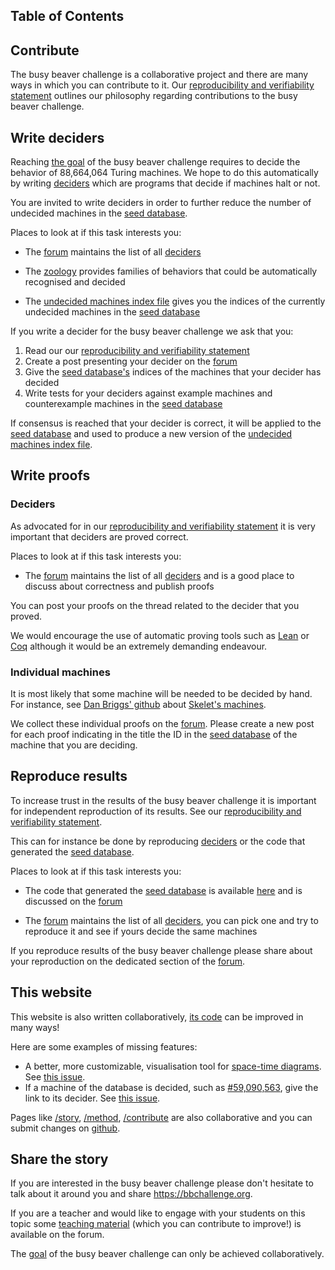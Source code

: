 <div class="dark w-full ">
<div class="prose prose-invert text-white -mt-4  xl:justify-start lg:ml-[170px] ml-0 sm:ml-4 font-sans prose-base sm:prose-lg w-full">
<div class="leading-normal ">
<div>

## Table of Contents

## Contribute

<a id="contribute"></a>

The busy beaver challenge is a collaborative project and there are many ways in which you can contribute to it. Our <a href="/method#reproducibility-and-verifiability-statement" rel="external">reproducibility and verifiability statement</a> outlines our philosophy regarding contributions to the busy beaver challenge.

<a id="write-deciders"></a>

## Write deciders

Reaching <a href="/story#goal" rel="external">the goal</a> of the busy beaver challenge requires to decide the behavior of 88,664,064 Turing machines. We hope to do this automatically by writing <a href="/method#deciders" rel="external">deciders</a> which are programs that decide if machines halt or not.

You are invited to write deciders in order to further reduce the number of undecided machines in the <a href="/method#seed-database" rel="external">seed database</a>.

Places to look at if this task interests you:

- The [forum](#) maintains the list of all <a href="/method#deciders" rel="external">deciders</a>

- The <a href="/#zoology">zoology</a> provides families of behaviors that could be automatically recognised and decided

- The <a href="/method#undecided-machines-index-file">undecided machines index file</a> gives you the indices of the currently undecided machines in the <a href="/method#seed-database" rel="external">seed database</a>

If you write a decider for the busy beaver challenge we ask that you:

1. Read our our <a href="/method#reproducibility-and-verifiability-statement" rel="external">reproducibility and verifiability statement</a>
2. Create a post presenting your decider on the [forum](#)
3. Give the <a href="/method#seed-database" rel="external">seed database's</a> indices of the machines that your decider has decided
4. Write tests for your deciders against example machines and counterexample machines in the <a href="/method#seed-database" rel="external">seed database</a>

If consensus is reached that your decider is correct, it will be applied to the <a href="/method#seed-database" rel="external">seed database</a> and used to produce a new version of the <a href="/method#undecided-machines-index-file">undecided machines index file</a>.

<a id="write-proofs"></a>

## Write proofs

<a id="deciders"></a>

### Deciders

As advocated for in our <a href="/method#reproducibility-and-verifiability-statement" rel="external">reproducibility and verifiability statement</a> it is very important that deciders are proved correct.

Places to look at if this task interests you:

- The [forum](#) maintains the list of all <a href="/method#deciders" rel="external">deciders</a> and is a good place to discuss about correctness and publish proofs

You can post your proofs on the thread related to the decider that you proved.

We would encourage the use of automatic proving tools such as [Lean](https://leanprover.github.io/) or [Coq](https://coq.inria.fr/) although it would be an extremely demanding endeavour.

<a id="individual-machines"></a>

### Individual machines

It is most likely that some machine will be needed to be decided by hand. For instance, see <a href="https://github.com/danbriggs/Turing">Dan Briggs' github</a> about <a href="/story#skelets-43-undecided-machines" rel="external">Skelet's machines</a>.

We collect these individual proofs on the [forum](#). Please create a new post for each proof indicating in the title the ID in the <a href="/method#seed-database" rel="external">seed database</a> of the machine that you are deciding.

<a id="reproduce-results"></a>

## Reproduce results

To increase trust in the results of the busy beaver challenge it is important for independent reproduction of its results. See our <a href="/method#reproducibility-and-verifiability-statement" rel="external">reproducibility and verifiability statement</a>.

This can for instance be done by reproducing <a href="/method#deciders" rel="external">deciders</a> or the code that generated the <a href="/method#seed-database" rel="external">seed database</a>.

Places to look at if this task interests you:

- The code that generated the <a href="/method#seed-database" rel="external">seed database</a> is available [here](https://github.com/bbchallenge/bbchallenge-seed) and is discussed on the [forum](#)

- The [forum](#) maintains the list of all <a href="/method#deciders" rel="external">deciders</a>, you can pick one and try to reproduce it and see if yours decide the same machines

If you reproduce results of the busy beaver challenge please share about your reproduction on the dedicated section of the [forum](#).

<a id="this-website"></a>

## This website

This website is also written collaboratively, [its code](https://github.com/bbchallenge/bbchallenge) can be improved in many ways!

Here are some examples of missing features:

- A better, more customizable, visualisation tool for <a href="/story#space-time-diagrams">space-time diagrams</a>. See [this issue](https://github.com/bbchallenge/bbchallenge/issues/2).
- If a machine of the database is decided, such as <a href="https://bbchallenge.org/59090563&s=10000&w=300&ox=0.5" rel="external">#59,090,563</a>, give the link to its decider. See [this issue](#).

Pages like <a href="/story" rel="external">/story</a>, <a href="/method" rel="external">/method</a>, <a href="/contribute" rel="external">/contribute</a> are also collaborative and you can submit changes on [github](https://github.com/bbchallenge/bbchallenge).

<a id="share-the-story"></a>

## Share the story

If you are interested in the busy beaver challenge please don't hesitate to talk about it around you and share <a href="https://bbchallenge.org" rel="external">https://bbchallenge.org</a>.

If you are a teacher and would like to engage with your students on this topic some [teaching material](#) (which you can contribute to improve!) is available on the forum.

The <a href="/story#goal" rel="external">goal</a> of the busy beaver challenge can only be achieved collaboratively.

<div class="mb-40">

</div>

</div>
</div>
</div>
</div>
